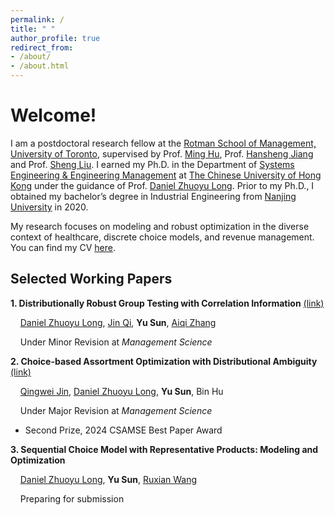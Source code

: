 ```yaml
---
permalink: /
title: " "
author_profile: true
redirect_from: 
- /about/
- /about.html
---
```

Welcome!
=
I am a postdoctoral research fellow at the [Rotman School of Management, University of Toronto](https://www.rotman.utoronto.ca/), supervised by Prof. [Ming Hu](https://discover.research.utoronto.ca/21567-ming-hu), Prof. [Hansheng Jiang](https://discover.research.utoronto.ca/53438-hansheng-jiang) and Prof. [Sheng Liu](https://discover.research.utoronto.ca/21123-sheng-liu). I earned my Ph.D. in the Department of [Systems Engineering & Engineering Management](https://www.se.cuhk.edu.hk/) at [The Chinese University of Hong Kong](https://www.cuhk.edu.hk/english/index.html) under the guidance of Prof. [Daniel Zhuoyu Long](https://www1.se.cuhk.edu.hk/~zylong/). 
Prior to my Ph.D., I obtained my bachelor’s degree in Industrial Engineering from [Nanjing University](https://www.nju.edu.cn/en/) in 2020.

My research focuses on modeling and robust optimization in the diverse context of healthcare, discrete choice models, and revenue management. You can find my CV [here](../assets/YuSunCV.pdf).




Selected Working Papers
-

**1. Distributionally Robust Group Testing with Correlation Information** [(link)](https://papers.ssrn.com/sol3/papers.cfm?abstract_id=4284685)

&nbsp;&nbsp;&nbsp;&nbsp;[Daniel Zhuoyu Long](https://www1.se.cuhk.edu.hk/~zylong/), [Jin Qi](https://www.ieda.ust.hk/eng/faculty-staff.php?catid=5&sid=15&id=22), **Yu Sun**, [Aiqi Zhang](https://www.wlu.ca/academics/faculties/lazaridis-school-of-business-and-economics/faculty-profiles/aiqi-zhang/)

&nbsp;&nbsp;&nbsp;&nbsp;Under Minor Revision at _Management Science_ 


**2. Choice-based Assortment Optimization with Distributional Ambiguity** [(link)](https://papers.ssrn.com/sol3/papers.cfm?abstract_id=4045001)

&nbsp;&nbsp;&nbsp;&nbsp;[Qingwei Jin](https://person.zju.edu.cn/en/qingweijin), [Daniel Zhuoyu Long](https://www1.se.cuhk.edu.hk/~zylong/), **Yu Sun**, Bin Hu

&nbsp;&nbsp;&nbsp;&nbsp;Under Major Revision at _Management Science_

  - Second Prize, 2024 CSAMSE Best Paper Award


**3. Sequential Choice Model with Representative Products: Modeling and Optimization**

&nbsp;&nbsp;&nbsp;&nbsp;[Daniel Zhuoyu Long](https://www1.se.cuhk.edu.hk/~zylong/), **Yu Sun**, [Ruxian Wang](https://carey.jhu.edu/faculty/faculty-directory/ruxian-wang-phd)

&nbsp;&nbsp;&nbsp;&nbsp;Preparing for submission
